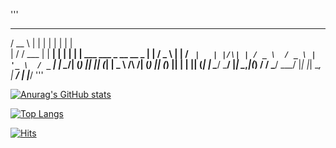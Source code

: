 '''
_____         _      _     _    _                             
/  __ \       | |    | |   | |  | |                            
| /  \/  ___  | |  __| |   | |  | |  ___    ___   _ __    __ _ 
| |     / _ \ | | / _` |   | |/\| | / _ \  / _ \ | '_ \  / _` |
| \__/\| (_) || || (_| | _ \  /\  /| (_) || (_) || | | || (_| |
 \____/ \___/ |_| \__,_|(_) \/  \/  \___/  \___/ |_| |_| \__, |
                                                          __/ |
                                                         |___/ 
'''

<!--<div align=center>-->
  
  <!-- https://github.com/anuraghazra/github-readme-stats/blob/master/themes/README.md -->
  
  [![Anurag's GitHub stats](https://github-readme-stats.vercel.app/api?username=coldwoong&exclude_repo=Mac-Settings,coldwoong,dev-place,coldwoong.github.io&count_private=false&show_icons=true&theme=algolia)](https://github.com/anuraghazra/github-readme-stats)
  
  [![Top Langs](https://github-readme-stats.vercel.app/api/top-langs/?username=coldwoong&exclude_repo=coldwoong,Mac-Settings,dev-place,coldwoong.github.io&layout=compact)](https://github.com/anuraghazra/github-readme-stats)


[![Hits](https://hits.seeyoufarm.com/api/count/incr/badge.svg?url=https%3A%2F%2Fgithub.com%2Fcoldwoong&count_bg=%2379C83D&title_bg=%23555555&icon=github.svg&icon_color=%23E7E7E7&title=+&edge_flat=false)](https://hits.seeyoufarm.com)

<!--</div>-->

<!--
**coldwoong/coldwoong** is a ✨ _special_ ✨ repository because its `README.md` (this file) appears on your GitHub profile.

Here are some ideas to get you started:

- 🔭 I’m currently working on ...
- 🌱 I’m currently learning ...
- 👯 I’m looking to collaborate on ...
- 🤔 I’m looking for help with ...
- 💬 Ask me about ...
- 📫 How to reach me: ...
- 😄 Pronouns: ...
- ⚡ Fun fact: ...
-->
